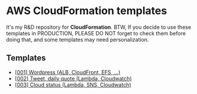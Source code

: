 # AWS CloudFormation templates

It's my R&D repository for **CloudFormation**. BTW, If you decide to use these templates in PRODUCTION, PLEASE DO NOT forget to check them before doing that, and some templates may need personalization.


## Templates
* [[001] Wordpress (ALB, CloudFront, EFS, ...)](001-wordpress/README.md)
* [[002] Tweet, daily quote (Lambda, Cloudwatch)](002-tweet-daily-quote/README.md)
* [[003] Cloud status (Lambda, SNS, Cloudwatch)](003-cloudstatus-lambda-sns/README.md)